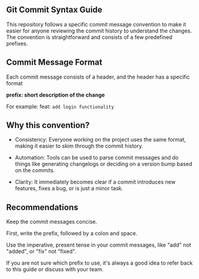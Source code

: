 ## Git Commit Syntax Guide
This repository follows a specific commit message convention to make it easier for anyone reviewing the commit history to understand the changes. 
The convention is straightforward and consists of a few predefined prefixes.

## Commit Message Format
Each commit message consists of a header, and the header has a specific format

**prefix: short description of the change**

For example: feat: `add login functionality`

## Why this convention?
* Consistency: Everyone working on the project uses the same format, making it easier to skim through the commit history.

* Automation: Tools can be used to parse commit messages and do things like generating changelogs or deciding on a version bump based on the commits.

* Clarity: It immediately becomes clear if a commit introduces new features, fixes a bug, or is just a minor task.

## Recommendations
Keep the commit messages concise.

First, write the prefix, followed by a colon and space.

Use the imperative, present tense in your commit messages, like "add" not "added", or "fix" not "fixed".

If you are not sure which prefix to use, it's always a good idea to refer back to this guide or discuss with your team.
